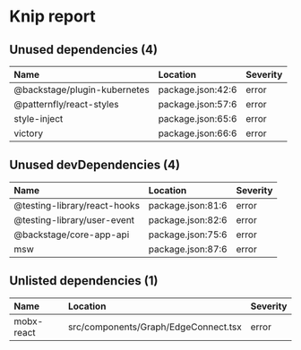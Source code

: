 # Knip report

## Unused dependencies (4)

| Name                         | Location          | Severity |
| :--------------------------- | :---------------- | :------- |
| @backstage/plugin-kubernetes | package.json:42:6 | error    |
| @patternfly/react-styles     | package.json:57:6 | error    |
| style-inject                 | package.json:65:6 | error    |
| victory                      | package.json:66:6 | error    |

## Unused devDependencies (4)

| Name                         | Location          | Severity |
| :--------------------------- | :---------------- | :------- |
| @testing-library/react-hooks | package.json:81:6 | error    |
| @testing-library/user-event  | package.json:82:6 | error    |
| @backstage/core-app-api      | package.json:75:6 | error    |
| msw                          | package.json:87:6 | error    |

## Unlisted dependencies (1)

| Name       | Location                             | Severity |
| :--------- | :----------------------------------- | :------- |
| mobx-react | src/components/Graph/EdgeConnect.tsx | error    |

